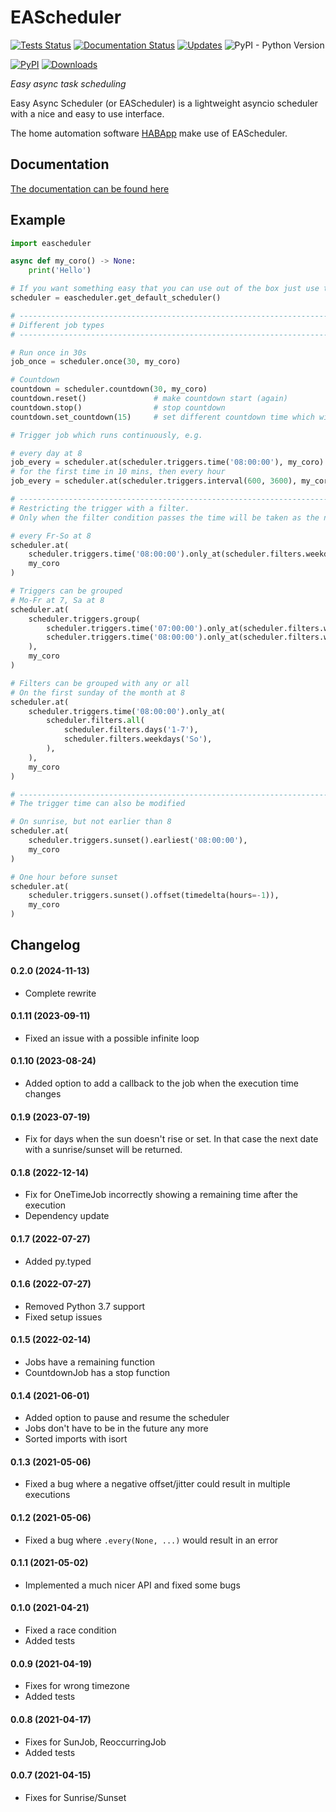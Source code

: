 # EAScheduler
[![Tests Status](https://github.com/spacemanspiff2007/eascheduler/workflows/Tests/badge.svg)](https://github.com/spacemanspiff2007/eascheduler/actions)
[![Documentation Status](https://readthedocs.org/projects/eascheduler/badge/?version=latest)](https://eascheduler.readthedocs.io/en/latest/?badge=latest)
[![Updates](https://pyup.io/repos/github/spacemanspiff2007/eascheduler/shield.svg)](https://pyup.io/repos/github/spacemanspiff2007/eascheduler/)
![PyPI - Python Version](https://img.shields.io/pypi/pyversions/eascheduler)

[![PyPI](https://img.shields.io/pypi/v/eascheduler)]((https://pypi.org/project/EAScheduler/))
[![Downloads](https://pepy.tech/badge/eascheduler/month)](https://pepy.tech/project/eascheduler)



_Easy async task scheduling_


Easy Async Scheduler (or EAScheduler) is a lightweight asyncio scheduler with a nice and easy to use interface.

The home automation software [HABApp](https://pypi.org/project/HABApp/) make use of EAScheduler.


## Documentation
[The documentation can be found here](https://eascheduler.readthedocs.io)

## Example

````python
import eascheduler

async def my_coro() -> None:
    print('Hello')

# If you want something easy that you can use out of the box just use the default scheduler
scheduler = eascheduler.get_default_scheduler()

# -------------------------------------------------------------------------------------------------------
# Different job types
# -------------------------------------------------------------------------------------------------------

# Run once in 30s
job_once = scheduler.once(30, my_coro)

# Countdown
countdown = scheduler.countdown(30, my_coro)
countdown.reset()               # make countdown start (again)
countdown.stop()                # stop countdown
countdown.set_countdown(15)     # set different countdown time which will be used for the next reset call

# Trigger job which runs continuously, e.g.

# every day at 8
job_every = scheduler.at(scheduler.triggers.time('08:00:00'), my_coro)
# for the first time in 10 mins, then every hour
job_every = scheduler.at(scheduler.triggers.interval(600, 3600), my_coro)

# -------------------------------------------------------------------------------------------------------
# Restricting the trigger with a filter.
# Only when the filter condition passes the time will be taken as the next time

# every Fr-So at 8
scheduler.at(
    scheduler.triggers.time('08:00:00').only_at(scheduler.filters.weekdays('Fr-So')),
    my_coro
)

# Triggers can be grouped
# Mo-Fr at 7, Sa at 8
scheduler.at(
    scheduler.triggers.group(
        scheduler.triggers.time('07:00:00').only_at(scheduler.filters.weekdays('Mo-Fr')),
        scheduler.triggers.time('08:00:00').only_at(scheduler.filters.weekdays('Fr-So')),
    ),
    my_coro
)

# Filters can be grouped with any or all
# On the first sunday of the month at 8
scheduler.at(
    scheduler.triggers.time('08:00:00').only_at(
        scheduler.filters.all(
            scheduler.filters.days('1-7'),
            scheduler.filters.weekdays('So'),
        ),
    ),
    my_coro
)

# -------------------------------------------------------------------------------------------------------
# The trigger time can also be modified

# On sunrise, but not earlier than 8
scheduler.at(
    scheduler.triggers.sunset().earliest('08:00:00'),
    my_coro
)

# One hour before sunset
scheduler.at(
    scheduler.triggers.sunset().offset(timedelta(hours=-1)),
    my_coro
)
````

## Changelog

#### 0.2.0 (2024-11-13)
- Complete rewrite

#### 0.1.11 (2023-09-11)
- Fixed an issue with a possible infinite loop

#### 0.1.10 (2023-08-24)
- Added option to add a callback to the job when the execution time changes

#### 0.1.9 (2023-07-19)
- Fix for days when the sun doesn't rise or set.
  In that case the next date with a sunrise/sunset will be returned.

#### 0.1.8 (2022-12-14)
- Fix for OneTimeJob incorrectly showing a remaining time after the execution
- Dependency update

#### 0.1.7 (2022-07-27)
- Added py.typed

#### 0.1.6 (2022-07-27)
- Removed Python 3.7 support
- Fixed setup issues

#### 0.1.5 (2022-02-14)
- Jobs have a remaining function
- CountdownJob has a stop function

#### 0.1.4 (2021-06-01)
- Added option to pause and resume the scheduler
- Jobs don't have to be in the future any more
- Sorted imports with isort

#### 0.1.3 (2021-05-06)
- Fixed a bug where a negative offset/jitter could result in multiple executions

#### 0.1.2 (2021-05-06)
- Fixed a bug where ``.every(None, ...)`` would result in an error

#### 0.1.1 (2021-05-02)
- Implemented a much nicer API and fixed some bugs

#### 0.1.0 (2021-04-21)
- Fixed a race condition
- Added tests

#### 0.0.9 (2021-04-19)
- Fixes for wrong timezone
- Added tests

#### 0.0.8 (2021-04-17)
- Fixes for SunJob, ReoccurringJob
- Added tests

#### 0.0.7 (2021-04-15)
- Fixes for Sunrise/Sunset
